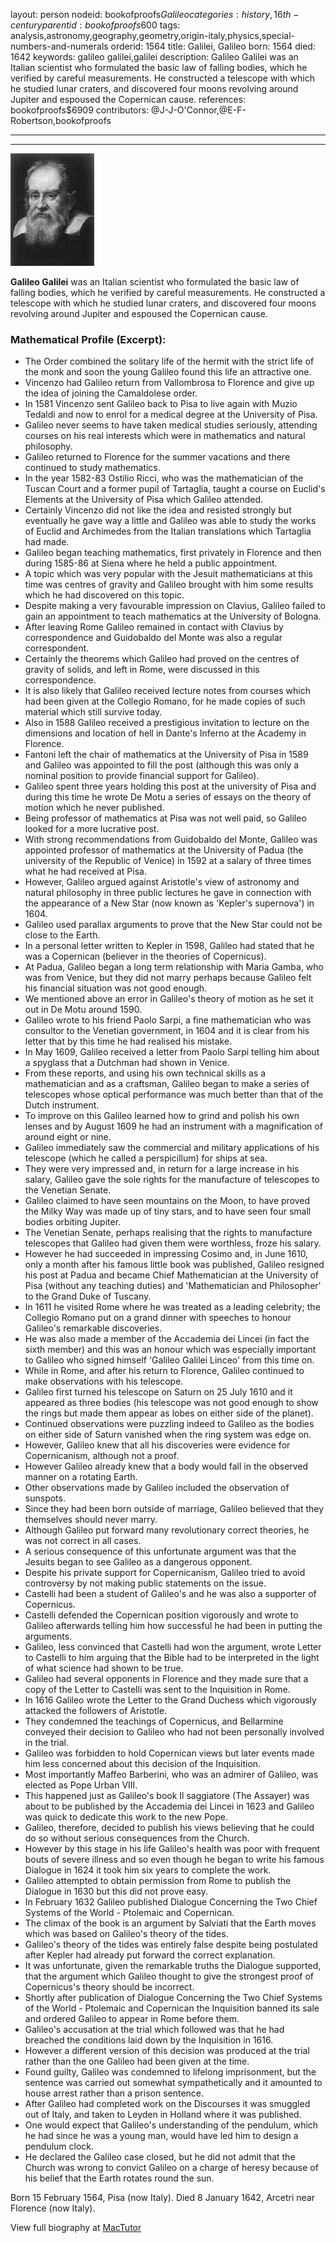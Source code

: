 layout: person
nodeid: bookofproofs$Galileo
categories: history,16th-century
parentid: bookofproofs$600
tags: analysis,astronomy,geography,geometry,origin-italy,physics,special-numbers-and-numerals
orderid: 1564
title: Galilei, Galileo
born: 1564
died: 1642
keywords: galileo galilei,galilei
description: Galileo Galilei was an Italian scientist who formulated the basic law of falling bodies, which he verified by careful measurements. He constructed a telescope with which he studied lunar craters, and discovered four moons revolving around Jupiter and espoused the Copernican cause.
references: bookofproofs$6909
contributors: @J-J-O'Connor,@E-F-Robertson,bookofproofs

---



---

![Galileo.jpg](https://github.com/bookofproofs/bookofproofs.github.io/blob/main/_sources/_assets/images/portraits/Galileo.jpg?raw=true)

**Galileo Galilei** was an Italian scientist who formulated the basic law of falling bodies, which he verified by careful measurements. He constructed a telescope with which he studied lunar craters, and discovered four moons revolving around Jupiter and espoused the Copernican cause.

### Mathematical Profile (Excerpt):
* The Order combined the solitary life of the hermit with the strict life of the monk and soon the young Galileo found this life an attractive one.
* Vincenzo had Galileo return from Vallombrosa to Florence and give up the idea of joining the Camaldolese order.
* In 1581 Vincenzo sent Galileo back to Pisa to live again with Muzio Tedaldi and now to enrol for a medical degree at the University of Pisa.
* Galileo never seems to have taken medical studies seriously, attending courses on his real interests which were in mathematics and natural philosophy.
* Galileo returned to Florence for the summer vacations and there continued to study mathematics.
* In the year 1582-83 Ostilio Ricci, who was the mathematician of the Tuscan Court and a former pupil of Tartaglia, taught a course on Euclid's Elements at the University of Pisa which Galileo attended.
* Certainly Vincenzo did not like the idea and resisted strongly but eventually he gave way a little and Galileo was able to study the works of Euclid and Archimedes from the Italian translations which Tartaglia had made.
* Galileo began teaching mathematics, first privately in Florence and then during 1585-86 at Siena where he held a public appointment.
* A topic which was very popular with the Jesuit mathematicians at this time was centres of gravity and Galileo brought with him some results which he had discovered on this topic.
* Despite making a very favourable impression on Clavius, Galileo failed to gain an appointment to teach mathematics at the University of Bologna.
* After leaving Rome Galileo remained in contact with Clavius by correspondence and Guidobaldo del Monte was also a regular correspondent.
* Certainly the theorems which Galileo had proved on the centres of gravity of solids, and left in Rome, were discussed in this correspondence.
* It is also likely that Galileo received lecture notes from courses which had been given at the Collegio Romano, for he made copies of such material which still survive today.
* Also in 1588 Galileo received a prestigious invitation to lecture on the dimensions and location of hell in Dante's Inferno at the Academy in Florence.
* Fantoni left the chair of mathematics at the University of Pisa in 1589 and Galileo was appointed to fill the post (although this was only a nominal position to provide financial support for Galileo).
* Galileo spent three years holding this post at the university of Pisa and during this time he wrote De Motu a series of essays on the theory of motion which he never published.
* Being professor of mathematics at Pisa was not well paid, so Galileo looked for a more lucrative post.
* With strong recommendations from Guidobaldo del Monte, Galileo was appointed professor of mathematics at the University of Padua (the university of the Republic of Venice) in 1592 at a salary of three times what he had received at Pisa.
* However, Galileo argued against Aristotle's view of astronomy and natural philosophy in three public lectures he gave in connection with the appearance of a New Star (now known as 'Kepler's supernova') in 1604.
* Galileo used parallax arguments to prove that the New Star could not be close to the Earth.
* In a personal letter written to Kepler in 1598, Galileo had stated that he was a Copernican (believer in the theories of Copernicus).
* At Padua, Galileo began a long term relationship with Maria Gamba, who was from Venice, but they did not marry perhaps because Galileo felt his financial situation was not good enough.
* We mentioned above an error in Galileo's theory of motion as he set it out in De Motu around 1590.
* Galileo wrote to his friend Paolo Sarpi, a fine mathematician who was consultor to the Venetian government, in 1604 and it is clear from his letter that by this time he had realised his mistake.
* In May 1609, Galileo received a letter from Paolo Sarpi telling him about a spyglass that a Dutchman had shown in Venice.
* From these reports, and using his own technical skills as a mathematician and as a craftsman, Galileo began to make a series of telescopes whose optical performance was much better than that of the Dutch instrument.
* To improve on this Galileo learned how to grind and polish his own lenses and by August 1609 he had an instrument with a magnification of around eight or nine.
* Galileo immediately saw the commercial and military applications of his telescope (which he called a perspicillum) for ships at sea.
* They were very impressed and, in return for a large increase in his salary, Galileo gave the sole rights for the manufacture of telescopes to the Venetian Senate.
* Galileo claimed to have seen mountains on the Moon, to have proved the Milky Way was made up of tiny stars, and to have seen four small bodies orbiting Jupiter.
* The Venetian Senate, perhaps realising that the rights to manufacture telescopes that Galileo had given them were worthless, froze his salary.
* However he had succeeded in impressing Cosimo and, in June 1610, only a month after his famous little book was published, Galileo resigned his post at Padua and became Chief Mathematician at the University of Pisa (without any teaching duties) and 'Mathematician and Philosopher' to the Grand Duke of Tuscany.
* In 1611 he visited Rome where he was treated as a leading celebrity; the Collegio Romano put on a grand dinner with speeches to honour Galileo's remarkable discoveries.
* He was also made a member of the Accademia dei Lincei (in fact the sixth member) and this was an honour which was especially important to Galileo who signed himself 'Galileo Galilei Linceo' from this time on.
* While in Rome, and after his return to Florence, Galileo continued to make observations with his telescope.
* Galileo first turned his telescope on Saturn on 25 July 1610 and it appeared as three bodies (his telescope was not good enough to show the rings but made them appear as lobes on either side of the planet).
* Continued observations were puzzling indeed to Galileo as the bodies on either side of Saturn vanished when the ring system was edge on.
* However, Galileo knew that all his discoveries were evidence for Copernicanism, although not a proof.
* However Galileo already knew that a body would fall in the observed manner on a rotating Earth.
* Other observations made by Galileo included the observation of sunspots.
* Since they had been born outside of marriage, Galileo believed that they themselves should never marry.
* Although Galileo put forward many revolutionary correct theories, he was not correct in all cases.
* A serious consequence of this unfortunate argument was that the Jesuits began to see Galileo as a dangerous opponent.
* Despite his private support for Copernicanism, Galileo tried to avoid controversy by not making public statements on the issue.
* Castelli had been a student of Galileo's and he was also a supporter of Copernicus.
* Castelli defended the Copernican position vigorously and wrote to Galileo afterwards telling him how successful he had been in putting the arguments.
* Galileo, less convinced that Castelli had won the argument, wrote Letter to Castelli to him arguing that the Bible had to be interpreted in the light of what science had shown to be true.
* Galileo had several opponents in Florence and they made sure that a copy of the Letter to Castelli was sent to the Inquisition in Rome.
* In 1616 Galileo wrote the Letter to the Grand Duchess which vigorously attacked the followers of Aristotle.
* They condemned the teachings of Copernicus, and Bellarmine conveyed their decision to Galileo who had not been personally involved in the trial.
* Galileo was forbidden to hold Copernican views but later events made him less concerned about this decision of the Inquisition.
* Most importantly Maffeo Barberini, who was an admirer of Galileo, was elected as Pope Urban VIII.
* This happened just as Galileo's book Il saggiatore (The Assayer) was about to be published by the Accademia dei Lincei in 1623 and Galileo was quick to dedicate this work to the new Pope.
* Galileo, therefore, decided to publish his views believing that he could do so without serious consequences from the Church.
* However by this stage in his life Galileo's health was poor with frequent bouts of severe illness and so even though he began to write his famous Dialogue in 1624 it took him six years to complete the work.
* Galileo attempted to obtain permission from Rome to publish the Dialogue in 1630 but this did not prove easy.
* In February 1632 Galileo published Dialogue Concerning the Two Chief Systems of the World - Ptolemaic and Copernican.
* The climax of the book is an argument by Salviati that the Earth moves which was based on Galileo's theory of the tides.
* Galileo's theory of the tides was entirely false despite being postulated after Kepler had already put forward the correct explanation.
* It was unfortunate, given the remarkable truths the Dialogue supported, that the argument which Galileo thought to give the strongest proof of Copernicus's theory should be incorrect.
* Shortly after publication of Dialogue Concerning the Two Chief Systems of the World - Ptolemaic and Copernican the Inquisition banned its sale and ordered Galileo to appear in Rome before them.
* Galileo's accusation at the trial which followed was that he had breached the conditions laid down by the Inquisition in 1616.
* However a different version of this decision was produced at the trial rather than the one Galileo had been given at the time.
* Found guilty, Galileo was condemned to lifelong imprisonment, but the sentence was carried out somewhat sympathetically and it amounted to house arrest rather than a prison sentence.
* After Galileo had completed work on the Discourses it was smuggled out of Italy, and taken to Leyden in Holland where it was published.
* One would expect that Galileo's understanding of the pendulum, which he had since he was a young man, would have led him to design a pendulum clock.
* He declared the Galileo case closed, but he did not admit that the Church was wrong to convict Galileo on a charge of heresy because of his belief that the Earth rotates round the sun.

Born 15 February 1564, Pisa (now Italy). Died 8 January 1642, Arcetri near Florence (now Italy).

View full biography at [MacTutor](https://mathshistory.st-andrews.ac.uk/Biographies/Galileo/)
